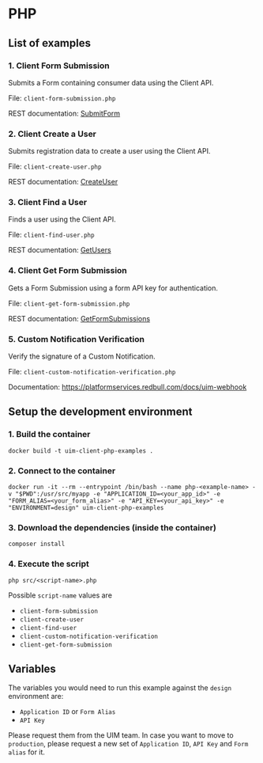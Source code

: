 # PHP

## List of examples

### 1. Client Form Submission
Submits a Form containing consumer data using the Client API.

File: `client-form-submission.php`

REST documentation: [SubmitForm](https://uim.redbull.com/uim/swagger-ui/index.html?url=https://uim.redbull.com/uim/api-docs/CLIENT_API#/Form%20Submission/submitForm)

### 2. Client Create a User
Submits registration data to create a user using the Client API.

File: `client-create-user.php`

REST documentation: [CreateUser](https://uim.redbull.com/uim/swagger-ui/index.html?url=https://uim.redbull.com/uim/api-docs/CLIENT_API#/User/createUser)

### 3. Client Find a User
Finds a user using the Client API.

File: `client-find-user.php`

REST documentation: [GetUsers](https://uim.redbull.com/uim/swagger-ui/index.html?url=https://uim.redbull.com/uim/api-docs/CLIENT_API#/User/getUsers)

### 4. Client Get Form Submission
Gets a Form Submission using a form API key for authentication.

File: `client-get-form-submission.php`

REST documentation: [GetFormSubmissions](https://uim.redbull.com/uim/swagger-ui/index.html?url=https://uim.redbull.com/uim/api-docs/CLIENT_API#/Form%20Submission/getFormSubmissions)

### 5. Custom Notification Verification
Verify the signature of a Custom Notification.

File: `client-custom-notification-verification.php`

Documentation: https://platformservices.redbull.com/docs/uim-webhook

## Setup the development environment
### 1. Build the container
`docker build -t uim-client-php-examples .`
 
### 2. Connect to the container
`docker run -it --rm --entrypoint /bin/bash --name php-<example-name> -v "$PWD":/usr/src/myapp -e "APPLICATION_ID=<your_app_id>" -e "FORM_ALIAS=<your_form_alias>" -e "API_KEY=<your_api_key>" -e "ENVIRONMENT=design" uim-client-php-examples`

### 3. Download the dependencies (inside the container)
`composer install`
 
### 4. Execute the script
`php src/<script-name>.php`

Possible `script-name` values are
* `client-form-submission`
* `client-create-user`
* `client-find-user`
* `client-custom-notification-verification`
* `client-get-form-submission`

## Variables

The variables you would need to run this example against the `design` environment are:
* `Application ID` or `Form Alias`
* `API Key`

Please request them from the UIM team. In case you want to move to `production`, please request a new set of `Application ID`, `API Key` and `Form alias` for it.
